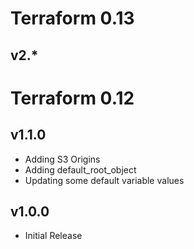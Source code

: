 # Terraform 0.13

## v2.*

# Terraform 0.12

## v1.1.0

- Adding S3 Origins
- Adding default_root_object
- Updating some default variable values

## v1.0.0

- Initial Release
